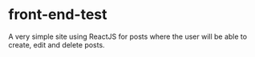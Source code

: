 # front-end-test
A very simple site using ReactJS for posts where the user will be able to create, edit and delete posts. 
